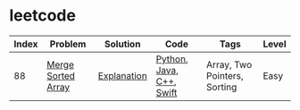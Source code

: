 # leetcode

| Index | Problem | Solution | Code | Tags | Level |
| ----- | ------- | -------- | ---- | ---- | ----- |
| 88 | [Merge Sorted Array](https://leetcode.com/problems/merge-sorted-array/) | [Explanation](solutions/88/88.md) | [Python](solutions/88/88.py), [Java](solutions/88/88.java), [C++](solutions/88/88.cpp), [Swift](solutions/88/88.swift) | Array, Two Pointers, Sorting | Easy |